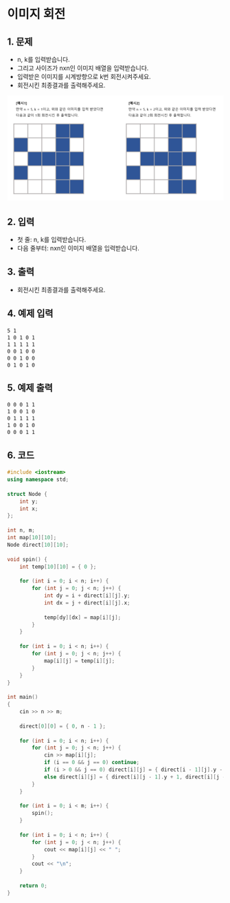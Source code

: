 # 이미지 회전

## 1. 문제

- n, k를 입력받습니다.
- 그리고 사이즈가 nxn인 이미지 배열을 입력받습니다.
- 입력받은 이미지를 시계방향으로 k번 회전시켜주세요.
- 회전시킨 최종결과를 출력해주세요.

<img src="./Array01.png" alt="Array" style="zoom:80%;" />

## 2. 입력
- 첫 줄: n, k를 입력받습니다.
- 다음 줄부터: nxn인 이미지 배열을 입력받습니다.

## 3. 출력

- 회전시킨 최종결과를 출력해주세요.

## 4. 예제 입력

```
5 1
1 0 1 0 1
1 1 1 1 1
0 0 1 0 0
0 0 1 0 0
0 1 0 1 0
```

## 5. 예제 출력
```
0 0 0 1 1
1 0 0 1 0
0 1 1 1 1
1 0 0 1 0
0 0 0 1 1
```

## 6. 코드

```c++
#include <iostream>
using namespace std;

struct Node {
    int y;
    int x;
};

int n, m;
int map[10][10];
Node direct[10][10];

void spin() {
    int temp[10][10] = { 0 };

    for (int i = 0; i < n; i++) {
        for (int j = 0; j < n; j++) {
            int dy = i + direct[i][j].y;
            int dx = j + direct[i][j].x;

            temp[dy][dx] = map[i][j];
        }
    }

    for (int i = 0; i < n; i++) {
        for (int j = 0; j < n; j++) {
            map[i][j] = temp[i][j];
        }
    }
}

int main()
{
    cin >> n >> m;

    direct[0][0] = { 0, n - 1 };

    for (int i = 0; i < n; i++) {
        for (int j = 0; j < n; j++) {
            cin >> map[i][j];
            if (i == 0 && j == 0) continue;
            if (i > 0 && j == 0) direct[i][j] = { direct[i - 1][j].y - 1, direct[i - 1][j].x - 1 };
            else direct[i][j] = { direct[i][j - 1].y + 1, direct[i][j - 1].x - 1 };
        }
    }

    for (int i = 0; i < m; i++) {
        spin();
    }

    for (int i = 0; i < n; i++) {
        for (int j = 0; j < n; j++) {
            cout << map[i][j] << " ";
        }
        cout << "\n";
    }

    return 0;
}
```
